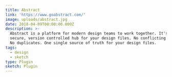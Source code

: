 ```yaml
---
title: Abstract
link: 'https://www.goabstract.com/'
image: uploads/abstract.jpg
date: 2018-04-09T00:00:00.000Z
description: >-
  Abstract is a platform for modern design teams to work together. It's a
  secure, version controlled hub for your design files. No conflicting copies.
  No duplicates. One single source of truth for your design files.
tags:
  - design
  - sketch
type: Plugin
sketch: Plugin
---
```

